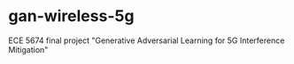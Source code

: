 # gan-wireless-5g
ECE 5674 final project "Generative Adversarial Learning for 5G Interference Mitigation"
